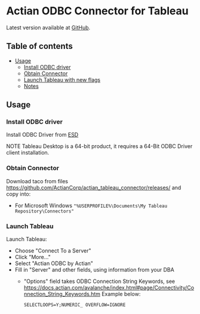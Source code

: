 Actian ODBC Connector for Tableau
=================================

Latest version available at [GitHub](https://github.com/ActianCorp/actian_tableau_connector).

Table of contents
-----------------

  * [Usage](#usage)
    + [Install ODBC driver](#install-odbc-driver)
    + [Obtain Connector](#obtain-connector)
    + [Launch Tableau with new flags](#launch-tableau-with-new-flags)
    + [Notes](#notes)


Usage
-----

### Install ODBC driver

Install ODBC Driver from [ESD](https://esd.actian.com/product/Avalanche/Client_Runtime)

NOTE Tableau Desktop is a 64-bit product, it requires a 64-Bit ODBC Driver client installation.


### Obtain Connector

Download taco from files https://github.com/ActianCorp/actian_tableau_connector/releases/ and copy into:

  * For Microsoft Windows `"%USERPROFILE%\Documents\My Tableau Repository\Connectors"`


### Launch Tableau

Launch Tableau:
 * Choose "Connect To a Server"
 * Click "More..."
 * Select "Actian ODBC by Actian"
 * Fill in "Server" and other fields, using information from your DBA
     * "Options" field takes ODBC Connection String Keywords, see https://docs.actian.com/avalanche/index.html#page/Connectivity/Connection_String_Keywords.htm
       Example below:
       
           SELECTLOOPS=Y;NUMERIC_ OVERFLOW=IGNORE
